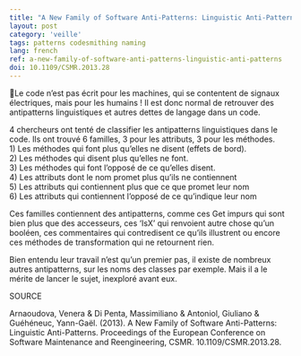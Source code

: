 ```yaml
---
title: "A New Family of Software Anti-Patterns: Linguistic Anti-Patterns"
layout: post
category: 'veille'
tags: patterns codesmithing naming
lang: french
ref: a-new-family-of-software-anti-patterns-linguistic-anti-patterns
doi: 10.1109/CSMR.2013.28
---
```


👅Le code n’est pas écrit pour les machines, qui se contentent de signaux électriques, mais pour les humains ! Il est donc normal de retrouver des antipatterns linguistiques et autres dettes de langage dans un code.  
  
4 chercheurs ont tenté de classifier les antipatterns linguistiques dans le code. Ils ont trouvé 6 familles, 3 pour les attributs, 3 pour les méthodes.  
1\) Les méthodes qui font plus qu’elles ne disent (effets de bord).  
2\) Les méthodes qui disent plus qu’elles ne font.  
3\) Les méthodes qui font l’opposé de ce qu’elles disent.  
4\) Les attributs dont le nom promet plus qu’ils ne contiennent  
5\) Les attributs qui contiennent plus que ce que promet leur nom  
6\) Les attributs qui contiennent l’opposé de ce qu’indique leur nom  
  
Ces familles contiennent des antipatterns, comme ces Get impurs qui sont bien plus que des accesseurs, ces ‘IsX’ qui renvoient autre chose qu’un booléen, ces commentaires qui contredisent ce qu’ils illustrent ou encore ces méthodes de transformation qui ne retournent rien.  
  
Bien entendu leur travail n’est qu’un premier pas, il existe de nombreux autres antipatterns, sur les noms des classes par exemple. Mais il a le mérite de lancer le sujet, inexploré avant eux.  

SOURCE  
  
Arnaoudova, Venera &amp; Di Penta, Massimiliano &amp; Antoniol, Giuliano &amp; Guéhéneuc, Yann-Gaël. (2013). A New Family of Software Anti-Patterns: Linguistic Anti-Patterns. Proceedings of the European Conference on Software Maintenance and Reengineering, CSMR. 10.1109/CSMR.2013.28.